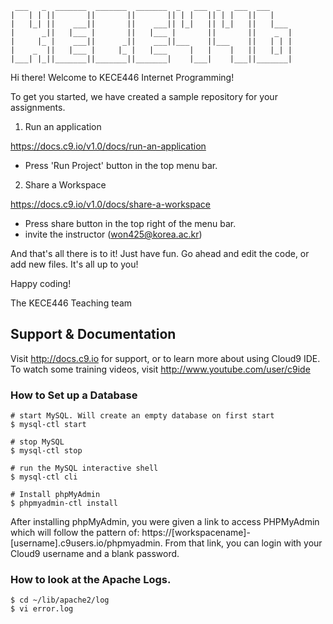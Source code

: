 
     ___   _  _______  _______  _______  _   ___  _   ___  ___     
    |   | | ||       ||       ||       || | |   || | |   ||   |    
    |   |_| ||    ___||       ||    ___|| |_|   || |_|   ||   |___ 
    |      _||   |___ |       ||   |___ |       ||       ||    _  |
    |     |_ |    ___||      _||    ___||___    ||___    ||   | | |
    |    _  ||   |___ |     |_ |   |___     |   |    |   ||   |_| |
    |___| |_||_______||_______||_______|    |___|    |___||_______|


Hi there! Welcome to KECE446 Internet Programming! 

To get you started, we have created a sample repository for your assignments.

1) Run an application 

https://docs.c9.io/v1.0/docs/run-an-application
    
- Press 'Run Project' button in the top menu bar.

2) Share a Workspace

https://docs.c9.io/v1.0/docs/share-a-workspace
    
- Press share button in the top right of the menu bar.
- invite the instructor (won425@korea.ac.kr)
    
And that's all there is to it! Just have fun. Go ahead and edit the code, 
or add new files. It's all up to you! 

Happy coding!

The KECE446 Teaching team


## Support & Documentation

Visit http://docs.c9.io for support, or to learn more about using Cloud9 IDE. 
To watch some training videos, visit http://www.youtube.com/user/c9ide

### How to Set up a Database

    # start MySQL. Will create an empty database on first start
    $ mysql-ctl start
    
    # stop MySQL
    $ mysql-ctl stop
    
    # run the MySQL interactive shell
    $ mysql-ctl cli
        
    # Install phpMyAdmin
    $ phpmyadmin-ctl install
    
After installing phpMyAdmin, you were given a link to access PHPMyAdmin which will follow the pattern of: https://[workspacename]-[username].c9users.io/phpmyadmin. From that link, you can login with your Cloud9 username and a blank password.

### How to look at the Apache Logs.

    $ cd ~/lib/apache2/log
    $ vi error.log




